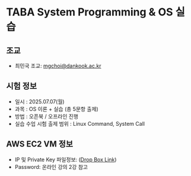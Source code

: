 # TABA System Programming & OS 실습

## 조교
- 최민국 조교: mgchoi@dankook.ac.kr

## 시험 정보
 - 일시 : 2025.07.07(월)
 - 과목 : OS 이론 + 실습 (총 5문항 출제)
 - 방법 : 오픈북 / 오프라인 진행
 - 실습 수업 시험 출제 범위 : Linux Command, System Call 


## AWS EC2 VM 정보
- IP 및 Private Key 파일정보: ([Drop Box Link](https://www.dropbox.com/scl/fo/89i3xsv0r2pl80kupo1ow/AH0QAmIzRYbcZcek512QMNI?rlkey=kgbpojouj4ms6fujyddsmm1kn&st=k4i9dd6f&dl=0))
- Password: 온라인 강의 2강 참고
